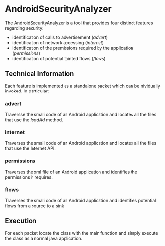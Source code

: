 # AndroidSecurityAnalyzer
The AndroidSecurityAnalyzer is a tool that provides four distinct features regarding security:

- identification of calls to advertisement (*advert*)
- identification of network accessing (*internet*)
- identification of the premissions required by the application (*permissions*) 
- identification of potential tainted flows (*flows*)

## Technical Information

Each feature is implemented as a standalone packet which can be nividually invoked. In particular:

### advert

Traversse the smali code of an Android application and locates all the files that use the *loadAd* method.

### internet

Traverses the smali code of an Android application and locates all the files that use the Internet API.

### permissions

Traverses the xml file of an Android application and identifies the permissions it requires.

### flows

Traverses the smali code of an Android application and identifies potential flows from a source to a sink

## Execution

For each packet locate the class with the main function and simply execute the class as a normal java application.
